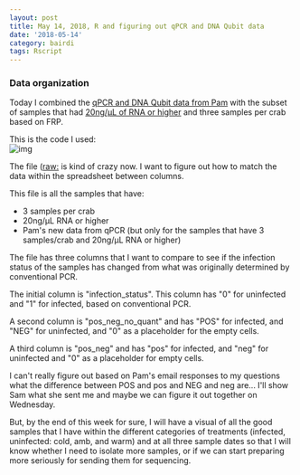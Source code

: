 ```yaml
---
layout: post
title: May 14, 2018, R and figuring out qPCR and DNA Qubit data
date: '2018-05-14'
category: bairdi
tags: Rscript
---
```


### Data organization

Today I combined the [qPCR and DNA Qubit data from Pam](https://raw.githubusercontent.com/RobertsLab/project-crab/master/data/20180514-qPCR-DNA-Qubit.csv) with the subset of samples that had [20ng/µL of RNA or higher](https://raw.githubusercontent.com/RobertsLab/project-crab/master/data/goodsamples.csv) and three samples per crab based on FRP.

This is the code I used:   
![img](http://owl.fish.washington.edu/scaphapoda/grace/20180514-left-join-script.png)

The file ([raw:](https://github.com/RobertsLab/project-crab/blob/master/data/20180514_seq_samples.csv) is kind of crazy now. I want to figure out how to match the data within the spreadsheet between columns. 

This file is all the samples that have:
- 3 samples per crab
- 20ng/µL RNA or higher 
- Pam's new data from qPCR (but only for the samples that have 3 samples/crab and 20ng/µL RNA or higher)

The file has three columns that I want to compare to see if the infection status of the samples has changed from what was originally determined by conventional PCR.

The initial column is "infection_status". This column has "0" for uninfected and "1" for infected, based on conventional PCR.

A second column is "pos_neg_no_quant" and has "POS" for infected, and "NEG" for uninfected, and "0" as a placeholder for the empty cells. 

A third column is "pos_neg" and has "pos" for infected, and "neg" for uninfected and "0" as a placeholder for empty cells.

I can't really figure out based on Pam's email responses to my questions what the difference between POS and pos and NEG and neg are... I'll show Sam what she sent me and maybe we can figure it out together on Wednesday.

But, by the end of this week for sure, I will have a visual of all the good samples that I have within the different categories of treatments (infected, uninfected: cold, amb, and warm) and at all three sample dates so that I will know whether I need to isolate more samples, or if we can start preparing more seriously for sending them for sequencing. 

